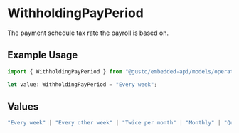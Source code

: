 # WithholdingPayPeriod

The payment schedule tax rate the payroll is based on.

## Example Usage

```typescript
import { WithholdingPayPeriod } from "@gusto/embedded-api/models/operations/postv1companiescompanyidpayrolls.js";

let value: WithholdingPayPeriod = "Every week";
```

## Values

```typescript
"Every week" | "Every other week" | "Twice per month" | "Monthly" | "Quarterly" | "Semiannually" | "Annually"
```